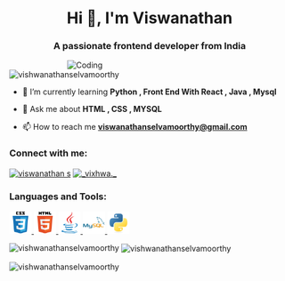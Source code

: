 
<h1 align="center">Hi 👋, I'm Viswanathan</h1>
<h3 align="center">A passionate frontend developer from India</h3>

<img align="right" alt="Coding" width="400" src="https://cdn.dribbble.com/users/1708816/screenshots/15637256/media/f9826f0af8a49462f048262a8502035b.gif">



<p align="left"> <img src="https://komarev.com/ghpvc/?username=vishwanathanselvamoorthy&label=Profile%20views&color=0e75b6&style=flat" alt="vishwanathanselvamoorthy" /> </p>

- 🌱 I’m currently learning **Python , Front End With React , Java , Mysql**

- 💬 Ask me about **HTML , CSS , MYSQL**

- 📫 How to reach me **viswanathanselvamoorthy@gmail.com**

<h3 align="left">Connect with me:</h3>
<p align="left">
<a href="https://linkedin.com/in/viswanathan s" target="blank"><img align="center" src="https://raw.githubusercontent.com/rahuldkjain/github-profile-readme-generator/master/src/images/icons/Social/linked-in-alt.svg" alt="viswanathan s" height="30" width="40" /></a>
<a href="https://instagram.com/_vixhwa._" target="blank"><img align="center" src="https://raw.githubusercontent.com/rahuldkjain/github-profile-readme-generator/master/src/images/icons/Social/instagram.svg" alt="_vixhwa._" height="30" width="40" /></a>
</p>

<h3 align="left">Languages and Tools:</h3>
<p align="left"> <a href="https://www.w3schools.com/css/" target="_blank" rel="noreferrer"> <img src="https://raw.githubusercontent.com/devicons/devicon/master/icons/css3/css3-original-wordmark.svg" alt="css3" width="40" height="40"/> </a> <a href="https://www.w3.org/html/" target="_blank" rel="noreferrer"> <img src="https://raw.githubusercontent.com/devicons/devicon/master/icons/html5/html5-original-wordmark.svg" alt="html5" width="40" height="40"/> </a> <a href="https://www.java.com" target="_blank" rel="noreferrer"> <img src="https://raw.githubusercontent.com/devicons/devicon/master/icons/java/java-original.svg" alt="java" width="40" height="40"/> </a> <a href="https://www.mysql.com/" target="_blank" rel="noreferrer"> <img src="https://raw.githubusercontent.com/devicons/devicon/master/icons/mysql/mysql-original-wordmark.svg" alt="mysql" width="40" height="40"/> </a> <a href="https://www.python.org" target="_blank" rel="noreferrer"> <img src="https://raw.githubusercontent.com/devicons/devicon/master/icons/python/python-original.svg" alt="python" width="40" height="40"/> </a> </p>

<p><img align="left" src="https://github-readme-stats.vercel.app/api/top-langs?username=vishwanathanselvamoorthy&show_icons=true&locale=en&layout=compact" alt="vishwanathanselvamoorthy" /></p>

<p>&nbsp;<img align="center" src="https://github-readme-stats.vercel.app/api?username=vishwanathanselvamoorthy&show_icons=true&locale=en" alt="vishwanathanselvamoorthy" /></p>

<p><img align="center" src="https://github-readme-streak-stats.herokuapp.com/?user=vishwanathanselvamoorthy&" alt="vishwanathanselvamoorthy" /></p>
